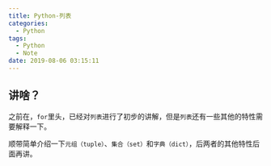 ```yaml
---
title: Python-列表
categories:
  - Python
tags:
  - Python
  - Note
date: 2019-08-06 03:15:11
---
```

## 讲啥？

之前在，`for`里头，已经对`列表`进行了初步的讲解，但是`列表`还有一些其他的特性需要解释一下。

顺带简单介绍一下`元组（tuple）`、`集合（set）`和`字典（dict）`，后两者的其他特性后面再讲。

